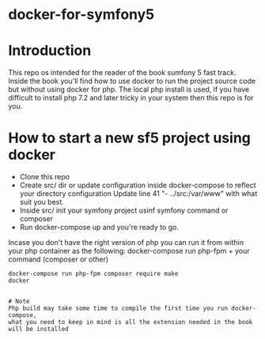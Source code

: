 # docker-for-symfony5

# Introduction
This repo os intended for the reader of the book sumfony 5 fast track.
Inside the book you'll find how to use docker to run the project source code but without using docker for php.
The local php install is used, if you have difficult to install php 7.2 and later tricky in your system then this
repo is for you.


# How to start a new sf5 project using docker
- Clone this repo
- Create src/ dir or update configuration inside docker-compose to reflect your directory configuration
Update line 41 "- ../src:/var/www" with what suit you best.
- Inside src/ init your symfony project usinf symfony command or composer
- Run docker-compose up and you're ready to go.


Incase you don't have the right version of php you can run it from within your php container as the following:
docker-compose run php-fpm + your command (composer or other)
```
docker-compose run php-fpm composer require make 
docker


# Note
Php build may take some time to compile the first time you run docker-compose, 
what you need to keep in mind is all the extension needed in the book will be installed